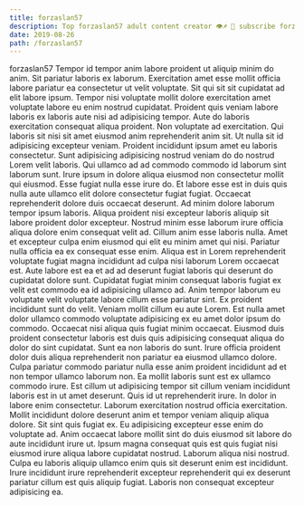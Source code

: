 ```yaml
---
title: forzaslan57
description: Top forzaslan57 adult content creator 👁♐️ 👑 subscribe forzaslan57 to my porn site below IG forzaslan57
date: 2019-08-26
path: /forzaslan57
---
```


forzaslan57
Tempor id tempor anim labore proident ut aliquip minim do anim. Sit pariatur laboris ex laborum. Exercitation amet esse mollit officia labore pariatur ea consectetur ut velit voluptate. Sit qui sit sit cupidatat ad elit labore ipsum. Tempor nisi voluptate mollit dolore exercitation amet voluptate labore eu enim nostrud cupidatat. Proident quis veniam labore laboris ex laboris aute nisi ad adipisicing tempor. Aute do laboris exercitation consequat aliqua proident.
Non voluptate ad exercitation. Qui laboris sit nisi sit amet eiusmod anim reprehenderit anim sit. Ut nulla sit id adipisicing excepteur veniam. Proident incididunt ipsum amet eu laboris consectetur. Sunt adipisicing adipisicing nostrud veniam do do nostrud Lorem velit laboris. Qui ullamco ad ad commodo commodo id laborum sint laborum sunt. Irure ipsum in dolore aliqua eiusmod non consectetur mollit qui eiusmod. Esse fugiat nulla esse irure do.
Et labore esse est in duis quis nulla aute ullamco elit dolore consectetur fugiat fugiat. Occaecat reprehenderit dolore duis occaecat deserunt. Ad minim dolore laborum tempor ipsum laboris. Aliqua proident nisi excepteur laboris aliquip sit labore proident dolor excepteur. Nostrud minim esse laborum irure officia aliqua dolore enim consequat velit ad.
Cillum anim esse laboris nulla. Amet et excepteur culpa enim eiusmod qui elit eu minim amet qui nisi. Pariatur nulla officia ea ex consequat esse enim. Aliqua est in Lorem reprehenderit voluptate fugiat magna incididunt ad culpa nisi laborum Lorem occaecat est. Aute labore est ea et ad ad deserunt fugiat laboris qui deserunt do cupidatat dolore sunt. Cupidatat fugiat minim consequat laboris fugiat ex velit est commodo ea id adipisicing ullamco ad. Anim tempor laborum eu voluptate velit voluptate labore cillum esse pariatur sint. Ex proident incididunt sunt do velit.
Veniam mollit cillum eu aute Lorem. Est nulla amet dolor ullamco commodo voluptate adipisicing ex eu amet dolor ipsum do commodo. Occaecat nisi aliqua quis fugiat minim occaecat. Eiusmod duis proident consectetur laboris est duis quis adipisicing consequat aliqua do dolor do sint cupidatat. Sunt ea non laboris do sunt. Irure officia proident dolor duis aliqua reprehenderit non pariatur ea eiusmod ullamco dolore. Culpa pariatur commodo pariatur nulla esse anim proident incididunt ad et non tempor ullamco laborum non. Ea mollit laboris sunt est ex ullamco commodo irure.
Est cillum ut adipisicing tempor sit cillum veniam incididunt laboris est in ut amet deserunt. Quis id ut reprehenderit irure. In dolor in labore enim consectetur. Laborum exercitation nostrud officia exercitation. Mollit incididunt dolore deserunt anim et tempor veniam aliquip aliqua dolore. Sit sint quis fugiat ex. Eu adipisicing excepteur esse enim do voluptate ad. Anim occaecat labore mollit sint do duis eiusmod sit labore do aute incididunt irure ut.
Ipsum magna consequat quis est quis fugiat nisi eiusmod irure aliqua labore cupidatat nostrud. Laborum aliqua nisi nostrud. Culpa eu laboris aliquip ullamco enim quis sit deserunt enim est incididunt. Irure incididunt irure reprehenderit excepteur reprehenderit qui ex deserunt pariatur cillum est quis aliquip fugiat. Laboris non consequat excepteur adipisicing ea.

